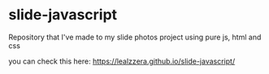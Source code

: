 # slide-javascript
Repository that I've made to my slide photos project using pure js, html and css

you can check this here: https://lealzzera.github.io/slide-javascript/
